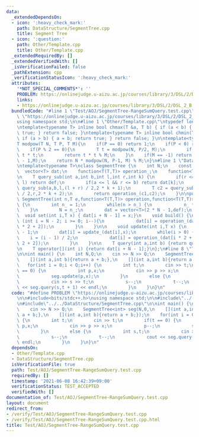 ```yaml
---
data:
  _extendedDependsOn:
  - icon: ':heavy_check_mark:'
    path: DataStructure/SegmentTree.cpp
    title: Segment Tree
  - icon: ':question:'
    path: Other/Template.cpp
    title: Other/Template.cpp
  _extendedRequiredBy: []
  _extendedVerifiedWith: []
  _isVerificationFailed: false
  _pathExtension: cpp
  _verificationStatusIcon: ':heavy_check_mark:'
  attributes:
    '*NOT_SPECIAL_COMMENTS*': ''
    PROBLEM: https://onlinejudge.u-aizu.ac.jp/courses/library/3/DSL/2/DSL_2_B
    links:
    - https://onlinejudge.u-aizu.ac.jp/courses/library/3/DSL/2/DSL_2_B
  bundledCode: "#line 1 \"Test/AOJ/SegmentTree-RangeSumQuery.test.cpp\"\n#define PROBLEM\
    \ \"https://onlinejudge.u-aizu.ac.jp/courses/library/3/DSL/2/DSL_2_B\"\n\n#include<bits/stdc++.h>\n\
    using namespace std;\n\n#line 1 \"Other/Template.cpp\"\ntypedef long long ll;\n\
    \ntemplate<typename T> inline bool chmax(T &a, T b) { if (a < b) { a = b; return\
    \ true; } return false; }\ntemplate<typename T> inline bool chmin(T &a, T b) {\
    \ if (a > b) { a = b; return true; } return false; }\n\ntemplate<typename T>\n\
    T modpow(T N, T P, T M){\n    if(P == 0) return 1;\n    if(P < 0) return 0;\n\
    \    if(P % 2 == 0){\n        T t = modpow(N, P/2, M);\n        if(M == -1) return\
    \ t * t;\n        return t * t % M;\n    }\n    if(M == -1) return N * modpow(N,P\
    \ - 1,M);\n    return N * modpow(N, P-1, M) % M;\n}\n#line 1 \"DataStructure/SegmentTree.cpp\"\
    \ntemplate<typename T>\nclass SegmentTree {\n    int N;\n    const T def;\n  \
    \  vector<T> dat;\n    function<T(T,T)> operation_;\n    function<T(T,T)> update_;\n\
    \n    T query_sub(int a,int b,int l,int r,int k) {\n        if(r <= a || b <=\
    \ l) return def;\n        if(a <= l && r <= b) return dat[k];\n        T c1 =\
    \ query_sub(a,b,l,(l + r) / 2,2 * k + 1);\n        T c2 = query_sub(a,b,(l + r)\
    \ / 2,r,2 * k + 2);\n        return operation_(c1,c2);\n    }\n\npublic:\n   \
    \ SegmentTree(int n,T e,function<T(T,T)> operation,function<T(T,T)> update): def(e),operation_(operation),update_(update)\
    \ {\n        int n_ = 1;\n        while(n > n_) {\n            n_ *= 2;\n    \
    \    }\n        N = n_;\n        dat = vector<T>(2 * N - 1,def);\n    }\n\n  \
    \  void set(int i,T x) { dat[i + N - 1] = x;}\n    void build() {\n        for\
    \ (int i = N - 2; i >= 0; i--){\n            dat[i] = operation_(dat[i * 2 + 1],dat[i\
    \ * 2 + 2]);\n        }\n    }\n\n    void update(int i,T x) {\n        i += N\
    \ - 1;\n        dat[i] = update_(dat[i],x);\n        while(i > 0) {\n        \
    \    i = (i - 1) / 2;\n            dat[i] = operation_(dat[i * 2 + 1],dat[i *\
    \ 2 + 2]);\n        }\n    }\n\n    T query(int a,int b) {return query_sub(a,b,0,N,0);}\n\
    \n    T operator[](int i) {return dat[i + N - 1];}\n};\n#line 8 \"Test/AOJ/SegmentTree-RangeSumQuery.test.cpp\"\
    \n\nint main() {\n    int N,Q;\n    cin >> N >> Q;\n    SegmentTree<int> seg(N,0,\n\
    \    [](int a,int b){return a + b;},\n    [](int a,int b){return a + b;});\n \
    \   for(int i = 0;i < Q;i++) {\n        int t;\n        cin >> t;\n        if(t\
    \ == 0) {\n            int p,x;\n            cin >> p >> x;\n            p--;\n\
    \            seg.update(p,x);\n        }\n        else {\n            int s,t;\n\
    \            cin >> s >> t;\n            s--;\n            t--;\n            cout\
    \ << seg.query(s,t + 1) << endl;\n        }\n    }\n}\n"
  code: "#define PROBLEM \"https://onlinejudge.u-aizu.ac.jp/courses/library/3/DSL/2/DSL_2_B\"\
    \n\n#include<bits/stdc++.h>\nusing namespace std;\n\n#include\"../../Other/Template.cpp\"\
    \n#include\"../../DataStructure/SegmentTree.cpp\"\n\nint main() {\n    int N,Q;\n\
    \    cin >> N >> Q;\n    SegmentTree<int> seg(N,0,\n    [](int a,int b){return\
    \ a + b;},\n    [](int a,int b){return a + b;});\n    for(int i = 0;i < Q;i++)\
    \ {\n        int t;\n        cin >> t;\n        if(t == 0) {\n            int\
    \ p,x;\n            cin >> p >> x;\n            p--;\n            seg.update(p,x);\n\
    \        }\n        else {\n            int s,t;\n            cin >> s >> t;\n\
    \            s--;\n            t--;\n            cout << seg.query(s,t + 1) <<\
    \ endl;\n        }\n    }\n}\n"
  dependsOn:
  - Other/Template.cpp
  - DataStructure/SegmentTree.cpp
  isVerificationFile: true
  path: Test/AOJ/SegmentTree-RangeSumQuery.test.cpp
  requiredBy: []
  timestamp: '2021-06-08 16:42:39+09:00'
  verificationStatus: TEST_ACCEPTED
  verifiedWith: []
documentation_of: Test/AOJ/SegmentTree-RangeSumQuery.test.cpp
layout: document
redirect_from:
- /verify/Test/AOJ/SegmentTree-RangeSumQuery.test.cpp
- /verify/Test/AOJ/SegmentTree-RangeSumQuery.test.cpp.html
title: Test/AOJ/SegmentTree-RangeSumQuery.test.cpp
---
```

